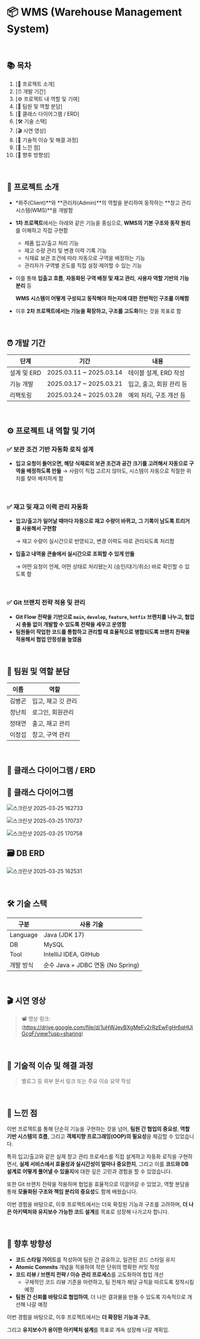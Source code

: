 # 📦 WMS (Warehouse Management System)

[](https://capsule-render.vercel.app/api?type=rect&color=gradient&text=WMS%20System&fontColor=ffffff&height=300&fontSize=50)

<br>

## 📚 목차

1. [📌 프로젝트 소개]
2. [⏰ 개발 기간]
3. [⚙ 프로젝트 내 역할 및 기여]
4. [👥 팀원 및 역할 분담]
5. [🧱 클래스 다이어그램 / ERD]
6. [🛠 기술 스택]
7. [🎬 시연 영상]
8. [🚧 기술적 이슈 및 해결 과정]
9. [💬 느낀 점]
10. [🚀 향후 방향성]

<br>

## 📌 프로젝트 소개

- *화주(Client)**와 **관리자(Admin)**의 역할을 분리하여 동작하는 **창고 관리 시스템(WMS)**을 개발함
- **1차 프로젝트**에서는 아래와 같은 기능을 중심으로, **WMS의 기본 구조와 동작 원리**를 이해하고 직접 구현함
    - 제품 입고/출고 처리 기능
    - 재고 수량 관리 및 변경 이력 기록 기능
    - 식재료 보관 조건에 따라 자동으로 구역을 배정하는 기능
    - 관리자가 구역별 온도를 직접 설정·제어할 수 있는 기능
- 이를 통해 **입출고 흐름**, **자동화된 구역 배정 및 재고 관리**, **사용자 역할 기반의 기능 분리** 등
    
    **WMS 시스템이 어떻게 구성되고 동작해야 하는지에 대한 전반적인 구조를 이해함**
    
- 이후 **2차 프로젝트에서는 기능을 확장하고, 구조를 고도화**하는 것을 목표로 함

<br>

## ⏰ 개발 기간

| 단계 | 기간 | 내용 |
| --- | --- | --- |
| 설계 및 ERD | 2025.03.11 ~ 2025.03.14 | 테이블 설계, ERD 작성 |
| 기능 개발 | 2025.03.17 ~ 2025.03.21 | 입고, 출고, 회원 관리 등 |
| 리팩토링 | 2025.03.24 ~ 2025.03.28 | 예외 처리, 구조 개선 등 |

<br>

## ⚙ 프로젝트 내 역할 및 기여

### ✅ 보관 조건 기반 자동화 로직 설계

- **입고 요청이 들어오면, 해당 식재료의 보관 조건과 공간 크기를 고려해서 자동으로 구역을 배정하도록 만듦**
→ 사람이 직접 고르지 않아도, 시스템이 자동으로 적절한 위치를 찾아 배치하게 함

<br>

### ✅ 재고 및 재고 이력 관리 자동화

- **입고/출고가 일어날 때마다 자동으로 재고 수량이 바뀌고, 그 기록이 남도록 트리거를 사용해서 구현함**
    
    → 재고 수량이 실시간으로 반영되고, 변경 이력도 따로 관리되도록 처리함
    
- **입출고 내역을 콘솔에서 실시간으로 조회할 수 있게 만듦**
    
    → 어떤 요청이 언제, 어떤 상태로 처리됐는지 (승인/대기/취소) 바로 확인할 수 있도록 함
    

<br>

### ✅ Git 브랜치 전략 적용 및 관리

- **Git Flow 전략을 기반으로 `main`, `develop`, `feature`, `hotfix` 브랜치를 나누고, 협업 시 충돌 없이 개발할 수 있도록 전략을 세우고 운영함**
- **팀원들이 작업한 코드를 통합하고 관리할 때 효율적으로 병합되도록 브랜치 전략을 적용해서 협업 안정성을 높였음**

<br>

## 👥 팀원 및 역할 분담

| 이름 | 역할 |
| --- | --- |
| 김병곤 | 입고, 재고 깃 관리 |
| 정난희 | 로그인, 회원관리 |
| 정태연 | 출고, 재고 관리 |
| 이정섭 | 창고, 구역 관리 |

<br>

## 🧱 클래스 다이어그램 / ERD

## 📘 클래스 다이어그램

![스크린샷 2025-03-25 162733](https://github.com/user-attachments/assets/171ac64c-85a9-4368-a596-6fc4f50cd2f3)

![스크린샷 2025-03-25 170737](https://github.com/user-attachments/assets/24042629-5326-419c-a7a6-016419de9d47)

![스크린샷 2025-03-25 170758](https://github.com/user-attachments/assets/78539d5b-bdf4-4bee-b46f-0fd9aea93525)




## 🗃️ DB ERD

![스크린샷 2025-03-25 162531](https://github.com/user-attachments/assets/4e653e9a-0acb-4284-a912-2b44fee1e3fe)


<br>

## 🛠 기술 스택

| 구분 | 사용 기술 |
| --- | --- |
| Language | Java (JDK 17) |
| DB | MySQL |
| Tool | IntelliJ IDEA, GitHub |
| 개발 방식 | 순수 Java + JDBC 연동 (No Spring) |

<br>

## 🎬 시연 영상

> 📽 영상 링크:(https://drive.google.com/file/d/1uHWJevBXgMeFv2rRzEwFgHr6qHUjGcgF/view?usp=sharing)
> 

<br>

## 🚧 기술적 이슈 및 해결 과정

> 벨로그 등 외부 문서 링크 또는 주요 이슈 요약 작성
> 

<br>

## 💬 느낀 점

이번 프로젝트를 통해 단순히 기능을 구현하는 것을 넘어, **팀원 간 협업의 중요성**, **역할 기반 시스템의 흐름**, 그리고 **객체지향 프로그래밍(OOP)의 필요성**을 체감할 수 있었습니다.

특히 입고/출고와 같은 실제 창고 관리 프로세스를 직접 설계하고 자동화 로직을 구현하면서, **실제 서비스에서 효율성과 실시간성이 얼마나 중요한지**, 그리고 이를 **코드와 DB 설계로 어떻게 풀어낼 수 있을지**에 대한 깊은 고민과 경험을 할 수 있었습니다.

또한 Git 브랜치 전략을 적용하며 협업을 효율적으로 이끌어갈 수 있었고, 역할 분담을 통해 **모듈화된 구조와 책임 분리의 중요성**도 함께 배웠습니다.

이번 경험을 바탕으로, 이후 프로젝트에서는 더욱 확장된 기능과 구조를 고려하며, **더 나은 아키텍처와 유지보수 가능한 코드 설계**를 목표로 성장해 나가고자 합니다.

<br>

## 🚀 향후 방향성

- **코드 스타일 가이드**를 작성하여 팀원 간 공유하고, 일관된 코드 스타일 유지  
- **Atomic Commits** 개념을 적용하여 작은 단위의 명확한 커밋 작성  
- **코드 리뷰 / 브랜치 전략 / 이슈 관리 프로세스**를 고도화하여 협업 개선  
  - 구체적인 코드 리뷰 기준을 마련하고, 팀 전체가 해당 규칙을 따르도록 정착시킬 예정  
- **팀원 간 신뢰를 바탕으로 협업하여**, 더 나은 결과물을 만들 수 있도록 지속적으로 개선해 나갈 예정

이번 경험을 바탕으로, 이후 프로젝트에서는 **더 확장된 기능과 구조**,

그리고 **유지보수가 용이한 아키텍처 설계**를 목표로 계속 성장해 나갈 계획임.
